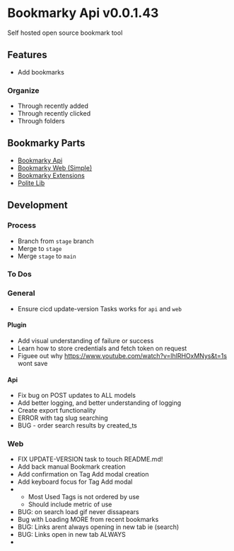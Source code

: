 # Bookmarky Api v0.0.1.43

Self hosted open source bookmark tool

## Features
 - Add bookmarks

### Organize
 - Through recently added
 - Through recently clicked
 - Through folders

## Bookmarky Parts
 - [Bookmarky Api](https://github.com/politeauthority/bookmarky-api)
 - [Bookmarky Web (Simple)](https://github.com/politeauthority/bookmarky-web-simple)
 - [Bookmarky Extensions](https://github.com/politeauthority/bookmarky-extensions)
 - [Polite Lib](https://github.com/politeauthority/polite-lib)

## Development
### Process
 - Branch from `stage` branch
 - Merge to `stage`
 - Merge `stage` to `main`

### To Dos

### General
 - Ensure cicd update-version Tasks works for `api` and `web`

#### Plugin
 - Add visual understanding of failure or success
 - Learn how to store credentials and fetch token on request
 - Figuee out why https://www.youtube.com/watch?v=lhlRHOxMNys&t=1s wont save

#### Api
 - Fix bug on POST updates to ALL models
 - Add better logging, and better understanding of logging
 - Create export functionality
 - ERROR with tag slug searching
 - BUG - order search results by created_ts
 
 
 ### Web
 - FIX UPDATE-VERSION task to touch README.md! 
 - Add back manual Bookmark creation
 - Add confirmation on Tag Add modal creation
 - Add keyboard focus for Tag Add modal
 - - Most Used Tags is not ordered by use
   - Should include metric of use
- BUG: on search load gif never dissapears
- Bug with Loading MORE from recent bookmarks
- BUG: Links arent always opening in new tab ie (search)
- BUG: Links open in new tab ALWAYS
- 